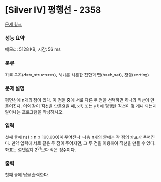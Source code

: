 # [Silver IV] 평행선 - 2358 

[문제 링크](https://www.acmicpc.net/problem/2358) 

### 성능 요약

메모리: 5128 KB, 시간: 56 ms

### 분류

자료 구조(data_structures), 해시를 사용한 집합과 맵(hash_set), 정렬(sorting)

### 문제 설명

<p>평면상에 n개의 점이 있다. 이 점들 중에 서로 다른 두 점을 선택하면 하나의 직선이 만들어진다. 이와 같이 직선을 만들었을 때, x축 또는 y축에 평행한 직선이 몇 개나 되는지 알아내는 프로그램을 작성하시오.</p>

### 입력 

 <p>첫째 줄에 n(1 ≤ n ≤ 100,000)이 주어진다. 다음 n개의 줄에는 각 점의 좌표가 주어진다. 만약 입력에 서로 같은 두 점이 주어지면, 그 두 점을 이용하여 직선을 만들 수 있다. 좌표는 절댓값이 2<sup>31</sup>보다 작은 정수이다. </p>

### 출력 

 <p>첫째 줄에 답을 출력한다.</p>

